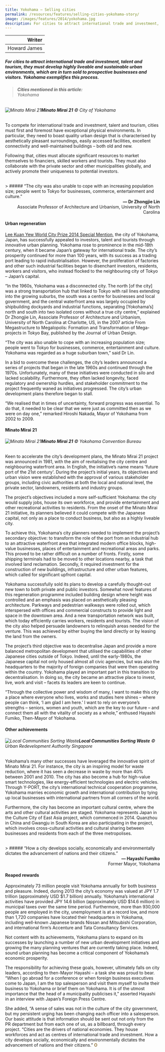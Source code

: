 ```yaml
---
title: Yokohama – Selling cities
permalink: /resources/features/selling-cities-yokohama-story/
image: /images/features/2014/yokohama.jpg
description: For cities to attract international trade and investment, talent and tourism, they must develop highly liveable and sustainable urban environments, which are in turn sold to prospective businesses and visitors. Yokohama exemplifies this process.
---
```


| Writer |
|---:|
| Howard James |

##### For cities to attract international trade and investment, talent and tourism, they must develop highly liveable and sustainable urban environments, which are in turn sold to prospective businesses and visitors. Yokohama exemplifies this process.

> ###### **Cities mentioned in this article:** <br> Yokohama

###### ![Minato Mirai 21](/images/features/2014/yokohama.jpg/)**Minato Mirai 21** © City of Yokohama

To compete for international trade and investment, talent and tourism, cities must first and foremost have exceptional physical environments. In particular, they need to boast quality urban design that is characterised by aesthetically pleasant surroundings, easily accessed facilities, excellent connectivity and well-maintained buildings – both old and new.

Following that, cities must allocate significant resources to market themselves to financiers, skilled workers and tourists. They must also collaborate with the private sector and other municipalities globally, and actively promote their uniqueness to potential investors.

<br>
> ##### “The city was also unable to cope with an increasing population size; people went to Tokyo for businesses, commerce, entertainment and culture.”

<div align="right"><b>— Dr Zhongjie Lin</b><br> Associate Professor of Architecture and Urbanism, University of North Carolina</div>

#### **Urban regeneration**

[Lee Kuan Yew World City Prize 2014 Special Mention](/yokohama/), the city of Yokohama, Japan, has successfully appealed to investors, talent and tourists through innovative urban planning. Yokohama rose to prominence in the mid-18th century, when it became Japan’s gateway for international trade. The city’s prosperity continued for more than 100 years, with its success as a trading port leading to rapid industrialisation. However, the proliferation of factories and other such industrial facilities began to disenchant investors, residents, workers and visitors, who instead flocked to the neighbouring city of Tokyo – Japan’s capital.

“In the 1960s, Yokohama was a disconnected city. The north [of the city] was a strong transportation hub that linked to Tokyo with rail lines extending into the growing suburbs, the south was a centre for businesses and local government, and the central waterfront area was largely occupied by shipbuilding dockyards and industrial functions, separating [Yokohama’s] north and south into two isolated cores without a true city centre,” explained Dr Zhongjie Lin, Associate Professor of Architecture and Urbanism, University of North Carolina at Charlotte, US, in the 2007 article From Megastructure to Megalopolis: Formation and Transformation of Mega-projects in Tokyo Bay, published by the Journal of Urban Design.

“The city was also unable to cope with an increasing population size; people went to Tokyo for businesses, commerce, entertainment and culture. Yokohama was regarded as a huge suburban town,” said Dr Lin.

In a bid to overcome these challenges, the city’s leaders announced a series of projects that began in the late 1960s and continued through the 1970s. Unfortunately, many of these initiatives were conducted in silo and lacked scalability. Furthermore, they often lacked longevity, faced regulatory and ownership hurdles, and stakeholder commitment to the project frequently waned as initiatives progressed. The city’s urban development plans therefore began to stall.

“We realised that in times of uncertainty, forward progress was essential. To do that, it needed to be clear that we were just as committed then as we were on day one,” remarked Hiroshi Nakada, Mayor of Yokohama from 2002 to 2009.

#### **Minato Mirai 21**

###### ![Minato Mirai 21](/images/features/2014/minato-mirai.jpg/)**Minato Mirai 21** © Yokohama Convention Bureau

Keen to accelerate the city’s development plans, the Minato Mirai 21 project was announced in 1981, with the aim of revitalising the city centre and neighbouring waterfront area. In English, the initiative’s name means 'future port of the 21st century'. During the project’s initial years, its objectives and urban vision were established with the approval of various stakeholder groups, including civic authorities at both the local and national level, the private sector, landowners, residents and industry groups.

The project’s objectives included a more self-sufficient Yokohama: the city would supply jobs, house its own workforce, and provide entertainment and other recreational activities to residents. From the onset of the Minato Mirai 21 initiative, its planners believed it could compete with the Japanese capital, not only as a place to conduct business, but also as a highly liveable city.

To achieve this, Yokohama’s city planners needed to implement the project’s secondary objective: to transform the role of the port from an industrial hub to an attractive waterfront area that integrated modern office blocks, high-value businesses, places of entertainment and recreational areas and parks. This proved to be rather difficult on a number of fronts. Firstly, some shipping terminals had to be moved to other locations nearby, a task that involved land reclamation. Secondly, it required investment for the construction of new buildings, infrastructure and other urban features, which called for significant upfront capital.

Yokohama successfully sold its plans to develop a carefully thought-out new town to both private and public investors. Somewhat novel features of this regeneration programme included building design where height was controlled and an emphasis was placed on aesthetically pleasing architecture. Parkways and pedestrian walkways were rolled out, which interspersed with offices and commercial constructs to provide light and space in the downtown area. And a new transportation network was built, which today efficiently carries workers, residents and tourists. The vision of the city also helped persuade landowners to relinquish areas needed for the venture. This was achieved by either buying the land directly or by leasing the land from the owners.

The project’s third objective was to decentralise Japan and provide a more balanced metropolitan development that utilised the capabilities of other Japanese cities outside of Tokyo. Indeed, until the early-1980s, the Japanese capital not only housed almost all civic agencies, but was also the headquarters to the majority of foreign companies that were then operating within the country. Yokohama played an important part in this transition to decentralisation. In doing so, the city became an attractive place to invest, live, work and visit – facets its leaders are keen to continue.

“Through the collective power and wisdom of many, I want to make this city a place where everyone who lives, works and studies here shines – where people can think, ‘I am glad I am here.’ I want to rely on everyone’s strengths – seniors, women and youth, which are the key to our future – and connect them all with the vitality of society as a whole,” enthused Hayashi Fumiko, Then-Mayor of Yokohama.

#### **Other achievements**

###### ![Local Communities Sorting Waste](/images/features/2014/waste-sorting.jpg/)**Local Communities Sorting Waste** © Urban Redevelopment Authority Singapore

Yokohama’s many other successes have leveraged the innovative spirit of Minato Mirai 21. For instance, the city is an inspiring model for waste reduction, where it has seen a decrease in waste by more than 40% between 2001 and 2010. The city has also become a hub for high-value smart technologies, like energy-efficient technologies and electric vehicles. Through Y-PORT, the city’s international technical cooperation programme, Yokohama marries economic growth and international contribution by tying up local businesses with international partners from all corners of the world.

Furthermore, the city has become an important cultural centre, where the arts and other cultural activities are staged. Yokohama represents Japan in the Culture City of East Asia project, which commenced in 2014. Quanzhou in China and Gwangju in South Korea are also participating in the project, which involves cross-cultural activities and cultural sharing between businesses and residents from each of the three metropolises.

<br>
> ##### “How a city develops socially, economically and environmentally dictates the advancement of nations and their citizens.”

<div align="right"><b>— Hayashi Fumiko</b><br> Former Mayor, Yokohama</div>

#### **Reaped rewards**

Approximately 73 million people visit Yokohama annually for both business and pleasure. Indeed, during 2013 the city’s economy was valued at JPY 1.7 trillion (approximately USD $1.7 billion) annually. Yokohama’s international activities have provided JPY 14.6 billion (approximately USD $14.6 million) in municipal taxes over the same time period. Furthermore, more than 930,000 people are employed in the city, unemployment is at a record low, and more than 1,720 companies have located their headquarters in Yokohama, including well-known Japanese brands Nissan and Mitsubishi Corporation, and international firm’s Accenture and Tata Consultancy Services.

Not content with its achievements, Yokohama plans to expand on its successes by launching a number of new urban development initiatives and growing the many planning ventures that are currently taking place. Indeed, sound urban planning has become a critical component of Yokohama’s economic prosperity.

The responsibility for achieving these goals, however, ultimately falls on city leaders, according to then-Mayor Hayashi – a task she was proud to bear. “When I go abroad for a conference or when foreign business executives come to Japan, I am the top salesperson and visit them myself to invite their business to Yokohama or brief them on Yokohama. It is of the utmost importance that the head of a municipality publicises it,” asserted Hayashi in an interview with Japan’s Foreign Press Centre.

She added, “A sense of sales was not in the culture of the city government, but my persistent urging has been changing each officer into a salesperson. Our basic attitude is that information should be sent out not only from the PR department but from each one of us, as a billboard, through every project. “Cities are the drivers of national economies. They house workforces and act as centres of international trade and investment. How a city develops socially, economically and environmentally dictates the advancement of nations and their citizens.” **<font color="#967942">O</font>**
